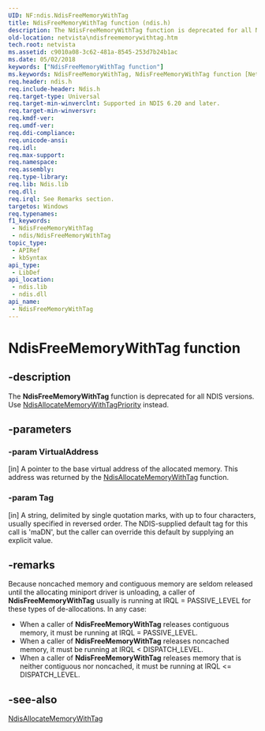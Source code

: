 ```yaml
---
UID: NF:ndis.NdisFreeMemoryWithTag
title: NdisFreeMemoryWithTag function (ndis.h)
description: The NdisFreeMemoryWithTag function is deprecated for all NDIS versions. Use NdisAllocateMemoryWithTagPriority instead.
old-location: netvista\ndisfreememorywithtag.htm
tech.root: netvista
ms.assetid: c9010a08-3c62-481a-8545-253d7b24b1ac
ms.date: 05/02/2018
keywords: ["NdisFreeMemoryWithTag function"]
ms.keywords: NdisFreeMemoryWithTag, NdisFreeMemoryWithTag function [Network Drivers Starting with Windows Vista], ndis/NdisFreeMemoryWithTag, ndis_shared_memory_ref_2a68decc-2cef-4606-9679-c29c0e5362a2.xml, netvista.ndisfreememorywithtag
req.header: ndis.h
req.include-header: Ndis.h
req.target-type: Universal
req.target-min-winverclnt: Supported in NDIS 6.20 and later.
req.target-min-winversvr: 
req.kmdf-ver: 
req.umdf-ver: 
req.ddi-compliance: 
req.unicode-ansi: 
req.idl: 
req.max-support: 
req.namespace: 
req.assembly: 
req.type-library: 
req.lib: Ndis.lib
req.dll: 
req.irql: See Remarks section.
targetos: Windows
req.typenames: 
f1_keywords:
 - NdisFreeMemoryWithTag
 - ndis/NdisFreeMemoryWithTag
topic_type:
 - APIRef
 - kbSyntax
api_type:
 - LibDef
api_location:
 - ndis.lib
 - ndis.dll
api_name:
 - NdisFreeMemoryWithTag
---
```


# NdisFreeMemoryWithTag function


## -description

The 
  <b>NdisFreeMemoryWithTag</b> function is deprecated for all NDIS versions.  Use <a href="https://docs.microsoft.com/windows-hardware/drivers/ddi/ndis/nf-ndis-ndisallocatememorywithtagpriority">NdisAllocateMemoryWithTagPriority</a> instead.

## -parameters

### -param VirtualAddress 

[in]
A pointer to the base virtual address of the allocated memory. This address was returned by the 
     <a href="https://docs.microsoft.com/previous-versions/windows/hardware/network/ff550767(v=vs.85)">
     NdisAllocateMemoryWithTag</a> function.

### -param Tag 

[in]
A string, delimited by single quotation marks, with up to four characters, usually specified in
     reversed order. The NDIS-supplied default tag for this call is 'maDN', but the caller can override this
     default by supplying an explicit value.

## -remarks

Because noncached memory and contiguous memory are seldom released until the allocating miniport
    driver is unloading, a caller of 
    <b>NdisFreeMemoryWithTag</b> usually is running at IRQL = PASSIVE_LEVEL for these types of de-allocations.
    In any case:

<ul>
<li>
When a caller of 
      <b>NdisFreeMemoryWithTag</b> releases contiguous memory, it must be running at IRQL = PASSIVE_LEVEL.

</li>
<li>
When a caller of 
      <b>NdisFreeMemoryWithTag</b> releases noncached memory, it must be running at IRQL <
      DISPATCH_LEVEL.

</li>
<li>
When a caller of 
      <b>NdisFreeMemoryWithTag</b> releases memory that is neither contiguous nor noncached, it must be
      running at IRQL <= DISPATCH_LEVEL.

</li>
</ul>

## -see-also

<a href="https://docs.microsoft.com/previous-versions/windows/hardware/network/ff550767(v=vs.85)">NdisAllocateMemoryWithTag</a>

